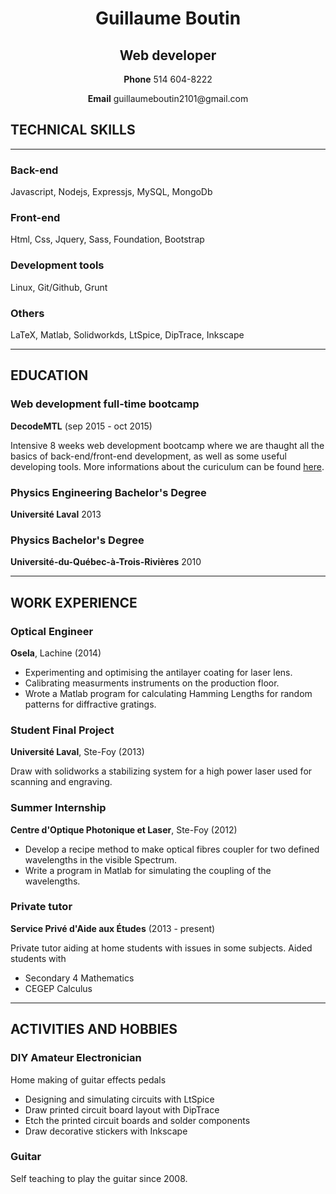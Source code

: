 <h1 align="center">Guillaume Boutin</h1>
<h2 align="center">Web developer</h2>
<p align="center"><strong>Phone</strong> 514 604-8222</p>
<p align="center"><strong>Email</strong> guillaumeboutin2101@gmail.com</p>

##   TECHNICAL SKILLS
- - -
###  Back-end
Javascript, Nodejs, Expressjs, MySQL, MongoDb

### Front-end
Html, Css, Jquery, Sass, Foundation, Bootstrap

### Development tools
Linux, Git/Github, Grunt

### Others
LaTeX, Matlab, Solidworkds, LtSpice, DipTrace, Inkscape
- - -

##  EDUCATION
### Web development full-time bootcamp
**DecodeMTL** (sep 2015 - oct 2015)

Intensive 8 weeks web development bootcamp where we are thaught all the basics
of back-end/front-end development, as well as some useful developing tools. More
informations about the curiculum can be found
[here](http://www.decodemtl.com/web-development-full-time/).

### Physics Engineering Bachelor's Degree
**Université Laval** 2013

### Physics Bachelor's Degree
**Université-du-Québec-à-Trois-Rivières** 2010

- - -

##  WORK EXPERIENCE

### Optical Engineer
**Osela**, Lachine (2014)

*   Experimenting and optimising the antilayer coating for laser lens.
*   Calibrating measurments instruments on the production floor.
*   Wrote a Matlab program for calculating Hamming Lengths for random patterns
for diffractive gratings.

### Student Final Project
**Université Laval**, Ste-Foy (2013)

Draw with solidworks a stabilizing system for a high power laser used for
scanning and engraving.

### Summer Internship
**Centre d'Optique Photonique et Laser**, Ste-Foy (2012)

*   Develop a recipe method to make optical fibres coupler for two defined
wavelengths in the visible Spectrum.
*   Write a program in Matlab for simulating the coupling of the wavelengths.

### Private tutor
**Service Privé d'Aide aux Études** (2013 - present)

Private tutor aiding at home students with issues in some subjects. Aided
students with

*   Secondary 4 Mathematics
*   CEGEP Calculus

- - -

##  ACTIVITIES AND HOBBIES
### DIY Amateur Electronician

Home making of guitar effects pedals
*   Designing and simulating circuits with LtSpice
*   Draw printed circuit board layout with DipTrace
*   Etch the printed circuit boards and solder components
*   Draw decorative stickers with Inkscape

### Guitar
Self teaching to play the guitar since 2008.
